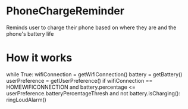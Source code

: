 # PhoneChargeReminder
Reminds user to charge their phone based on where they are and the phone's battery life

# How it works

while True:
	wifiConnection = getWifiConnection()
	battery = getBattery()
	userPreference = getUserPreference()
	if wifiConnection == HOMEWIFICONNECTION and battery.percentage <= userPreference.batteryPercentageThresh and not battery.isCharging():
		ringLoudAlarm()
